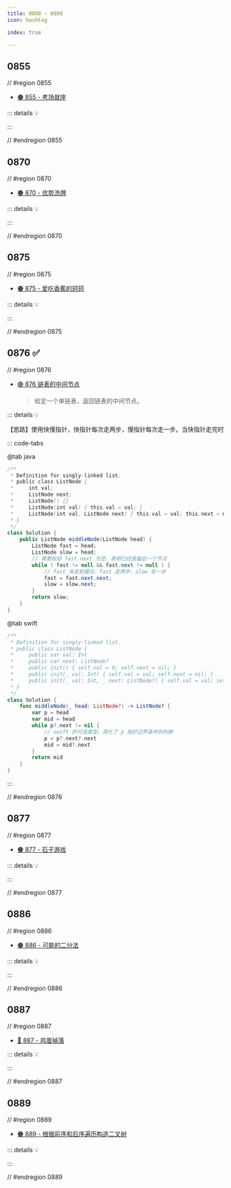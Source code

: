 ```yaml
---
title: 0800 ~ 0899
icon: hashtag

index: true

---
```


<!-- more -->

## 0855

// #region 0855

- [🟠 855 - 考场就座](https://leetcode.cn/problems/exam-room)

::: details 💡

:::

// #endregion 0855

## 0870

// #region 0870

- [🟠 870 - 优势洗牌](https://leetcode.cn/problems/advantage-shuffle)

::: details 💡

:::

// #endregion 0870


## 0875

// #region 0875

- [🟠 875 - 爱吃香蕉的珂珂](https://leetcode.cn/problems/koko-eating-bananas)

::: details 💡

:::

// #endregion 0875

## 0876 ✅

// #region 0876

- [🟢 876 链表的中间节点](https://leetcode.cn/problems/middle-of-the-linked-list/)
    > 给定一个单链表，返回链表的中间节点。

::: details 💡

【思路】使用快慢指针，快指针每次走两步，慢指针每次走一步。当快指针走完时

::: code-tabs

@tab java
```java
/**
 * Definition for singly-linked list.
 * public class ListNode {
 *     int val;
 *     ListNode next;
 *     ListNode() {}
 *     ListNode(int val) { this.val = val; }
 *     ListNode(int val, ListNode next) { this.val = val; this.next = next; }
 * }
 */
class Solution {
    public ListNode middleNode(ListNode head) {
        ListNode fast = head;
        ListNode slow = head;
        // 需要校验 fast.next 为空，表明已经是最后一个节点
        while ( fast != null && fast.next != null ) {
            // fast 未走到最后，fast 走两步，slow 走一步
            fast = fast.next.next;
            slow = slow.next;
        }
        return slow;
    }
}
```

@tab swift
```swift
/**
 * Definition for singly-linked list.
 * public class ListNode {
 *     public var val: Int
 *     public var next: ListNode?
 *     public init() { self.val = 0; self.next = nil; }
 *     public init(_ val: Int) { self.val = val; self.next = nil; }
 *     public init(_ val: Int, _ next: ListNode?) { self.val = val; self.next = next; }
 * }
 */
class Solution {
    func middleNode(_ head: ListNode?) -> ListNode? {
        var p = head
        var mid = head
        while p?.next != nil {
            // swift 的可选类型，简化了 p 指针边界条件的判断
            p = p?.next?.next
            mid = mid?.next
        }
        return mid
    }
}
```

:::

// #endregion 0876

## 0877

// #region 0877

- [🟠 877 - 石子游戏](https://leetcode.cn/problems/stone-game)

::: details 💡

:::

// #endregion 0877

## 0886

// #region 0886

- [🟠 886 - 可能的二分法](https://leetcode.cn/problems/possible-bipartition)

::: details 💡

:::

// #endregion 0886

## 0887

// #region 0887

- [🔴 887 - 鸡蛋掉落](https://leetcode.cn/problems/super-egg-drop)

::: details 💡

:::

// #endregion 0887

## 0889

// #region 0889

- [🟠 889 - 根据前序和后序遍历构造二叉树](https://leetcode.cn/problems/construct-binary-tree-from-preorder-and-postorder-traversal)

::: details 💡

:::

// #endregion 0889
